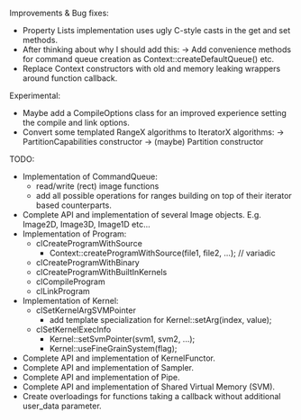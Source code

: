 Improvements & Bug fixes:
- Property Lists implementation uses ugly C-style casts in the get and set methods.
- After thinking about why I should add this:
      -> Add convenience methods for command queue creation as Context::createDefaultQueue() etc.
- Replace Context constructors with old and memory leaking wrappers around function callback.

Experimental:
- Maybe add a CompileOptions class for an improved experience setting the compile and link options.
- Convert some templated RangeX algorithms to IteratorX algorithms:
	-> PartitionCapabilities constructor
	-> (maybe) Partition constructor

TODO:
- Implementation of CommandQueue:
    - read/write (rect) image functions
	- add all possible operations for ranges building on top of their iterator based counterparts.
- Complete API and implementation of several Image objects. E.g. Image2D, Image3D, Image1D etc...
- Implementation of Program:
    - clCreateProgramWithSource
        - Context::createProgramWithSource(file1, file2, ...); // variadic
    - clCreateProgramWithBinary
    - clCreateProgramWithBuiltInKernels
    - clCompileProgram
    - clLinkProgram
- Implementation of Kernel:
    - clSetKernelArgSVMPointer
        - add template specialization for Kernel::setArg(index, value);
    - clSetKernelExecInfo
        - Kernel::setSvmPointer(svm1, svm2, ...);
        - Kernel::useFineGrainSystem(flag);
- Complete API and implementation of KernelFunctor.
- Complete API and implementation of Sampler.
- Complete API and implementation of Pipe.
- Complete API and implementation of Shared Virtual Memory (SVM).
- Create overloadings for functions taking a callback without additional user_data parameter.

